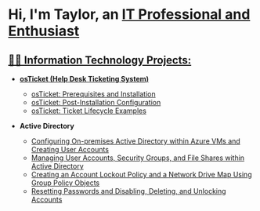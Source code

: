 <h1>Hi, I'm Taylor, an <a href="https://www.linkedin.com/in/taylor-harris-49583278">IT Professional and Enthusiast</h1>

<h2>👨‍💻 Information Technology Projects:</h2>

- <b>osTicket (Help Desk Ticketing System)</b>
  - [osTicket: Prerequisites and Installation](https://github.com/harrisbrionnat/osticket-prereqs)
  - [osTicket: Post-Installation Configuration](https://github.com/harrisbrionnat/post-install-config)
  - [osTicket: Ticket Lifecycle Examples](https://github.com/harrisbrionnat/ticket-lifecycle)

- <b>Active Directory</b>
  - [Configuring On-premises Active Directory within Azure VMs and Creating User Accounts](https://github.com/harrisbrionnat/configure-ad)
  - [Managing User Accounts, Security Groups, and File Shares within Active Directory](https://github.com/harrisbrionnat/user-group-ad)
  - [Creating an Account Lockout Policy and a Network Drive Map Using Group Policy Objects](https://github.com/harrisbrionnat/group-policy)
  - [Resetting Passwords and Disabling, Deleting, and Unlocking Accounts](https://github.com/harrisbrionnat/manage-account)





